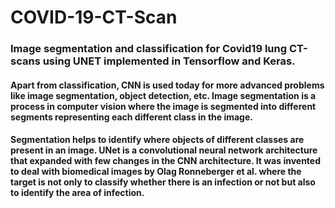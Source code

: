 # COVID-19-CT-Scan
### Image segmentation and classification for Covid19 lung CT-scans using UNET implemented in Tensorflow and Keras.
#### Apart from classification, CNN is used today for more advanced problems like image segmentation, object detection, etc. Image segmentation is a process in computer vision where the image is segmented into different segments representing each different class in the image. 
#### Segmentation helps to identify where objects of different classes are present in an image. UNet is a convolutional neural network architecture that expanded with few changes in the CNN architecture. It was invented to deal with biomedical images by **Olag Ronneberger et al.** where the target is not only to classify whether there is an infection or not but also to identify the area of infection.   
